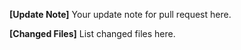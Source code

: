 **[Update Note]**
Your update note for pull request here.

**[Changed Files]**
List changed files here.